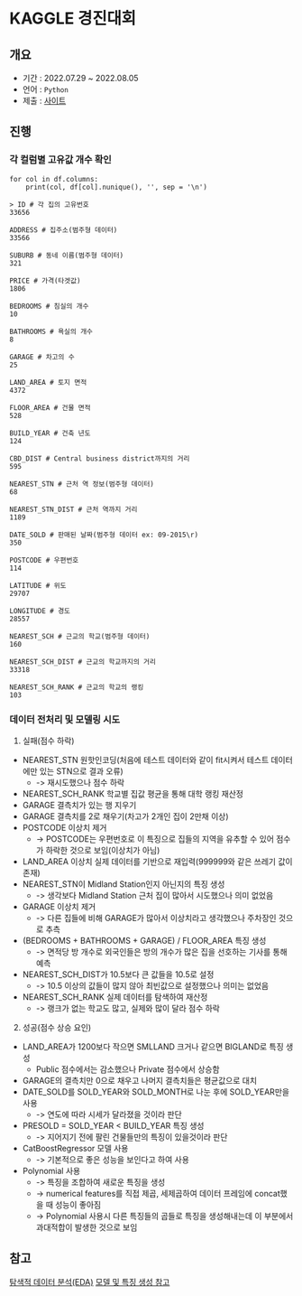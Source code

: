 # KAGGLE 경진대회

## 개요
- 기간 : 2022.07.29 ~ 2022.08.05
- 언어 : `Python`
- 제출 : [사이트](https://www.kaggle.com/competitions/regression220718/overview)

## 진행
### 각 컬럼별 고유값 개수 확인
```
for col in df.columns:
    print(col, df[col].nunique(), '', sep = '\n')

> ID # 각 집의 고유번호
33656

ADDRESS # 집주소(범주형 데이터)
33566

SUBURB # 동네 이름(범주형 데이터)
321

PRICE # 가격(타겟값)
1806

BEDROOMS # 침실의 개수
10

BATHROOMS # 욕실의 개수
8

GARAGE # 차고의 수
25

LAND_AREA # 토지 면적
4372

FLOOR_AREA # 건물 면적
528

BUILD_YEAR # 건축 년도
124

CBD_DIST # Central business district까지의 거리
595

NEAREST_STN # 근처 역 정보(범주형 데이터)
68

NEAREST_STN_DIST # 근처 역까지 거리
1189

DATE_SOLD # 판매된 날짜(범주형 데이터 ex: 09-2015\r)
350

POSTCODE # 우편번호
114

LATITUDE # 위도
29707

LONGITUDE # 경도
28557

NEAREST_SCH # 근교의 학교(범주형 데이터)
160

NEAREST_SCH_DIST # 근교의 학교까지의 거리
33318

NEAREST_SCH_RANK # 근교의 학교의 랭킹
103
```

### 데이터 전처리 및 모델링 시도

1. 실패(점수 하락)
- NEAREST_STN 원핫인코딩(처음에 테스트 데이터와 같이 fit시켜서 테스트 데이터에만 있는 STN으로 결과 오류)
    - -> 재시도했으나 점수 하락
- NEAREST_SCH_RANK 학교별 집값 평균을 통해 대학 랭킹 재산정
- GARAGE 결측치가 있는 행 지우기
- GARAGE 결측치를 2로 채우기(차고가 2개인 집이 2만채 이상)
- POSTCODE 이상치 제거
    - -> POSTCODE는 우편번호로 이 특징으로 집들의 지역을 유추할 수 있어 점수가 하락한 것으로 보임(이상치가 아님)
- LAND_AREA 이상치 실제 데이터를 기반으로 재입력(999999와 같은 쓰레기 값이 존재)
- NEAREST_STN이 Midland Station인지 아닌지의 특징 생성
    - -> 생각보다 Midland Station 근처 집이 많아서 시도했으나 의미 없었음
- GARAGE 이상치 제거
    - -> 다른 집들에 비해 GARAGE가 많아서 이상치라고 생각했으나 주차장인 것으로 추측
- (BEDROOMS + BATHROOMS + GARAGE) / FLOOR_AREA 특징 생성
    - -> 면적당 방 개수로 외국인들은 방의 개수가 많은 집을 선호하는 기사를 통해 예측
- NEAREST_SCH_DIST가 10.5보다 큰 값들을 10.5로 설정
    - -> 10.5 이상의 값들이 많지 않아 최빈값으로 설정했으나 의미는 없었음
- NEAREST_SCH_RANK 실제 데이터를 탐색하여 재산정
    - -> 랭크가 없는 학교도 많고, 실제와 많이 달라 점수 하락


2. 성공(점수 상승 요인)
- LAND_AREA가 1200보다 작으면 SMLLAND 크거나 같으면 BIGLAND로 특징 생성
    - Public 점수에서는 감소했으나 Private 점수에서 상승함
- GARAGE의 결측치만 0으로 채우고 나머지 결측치들은 평균값으로 대치
- DATE_SOLD를 SOLD_YEAR와 SOLD_MONTH로 나눈 후에 SOLD_YEAR만을 사용
    - -> 연도에 따라 시세가 달라졌을 것이라 판단
- PRESOLD = SOLD_YEAR < BUILD_YEAR 특징 생성
    - -> 지어지기 전에 팔린 건물들만의 특징이 있을것이라 판단
- CatBoostRegressor 모델 사용
    - -> 기본적으로 좋은 성능을 보인다고 하여 사용
- Polynomial 사용
    - -> 특징을 조합하여 새로운 특징을 생성
    - -> numerical features를 직접 제곱, 세제곱하여 데이터 프레임에 concat했을 때 성능이 좋아짐
    - -> Polynomial 사용시 다른 특징들의 곱들로 특징을 생성해내는데 이 부분에서 과대적합이 발생한 것으로 보임

## 참고
[탐색적 데이터 분석(EDA)](https://www.kaggle.com/code/shtrausslearning/eda-perth-housing-price-prediction)
[모델 및 특징 생성 참고](https://www.kaggle.com/code/shtrausslearning/perth-housing-price-prediction-models?scriptVersionId=117296536)
